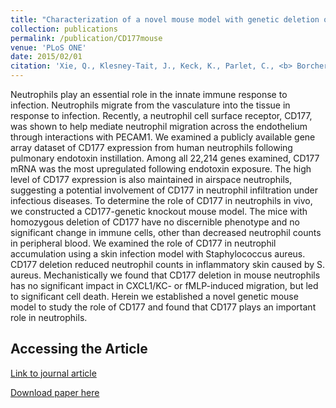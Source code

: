 ```yaml
---
title: "Characterization of a novel mouse model with genetic deletion of CD177."
collection: publications
permalink: /publication/CD177mouse
venue: 'PLoS ONE'
date: 2015/02/01
citation: 'Xie, Q., Klesney-Tait, J., Keck, K., Parlet, C., <b> Borcherding, N. </b>, Kolb, R., Li, W., Tygrett, L., Waldschmidt, T., Olivier, A., Chen, S., Liu, G. H., Li, X., &  Zhang, W. Characterization of a novel mouse model with genetic deletion of CD177. Protein & Cell 2015.'
---
```


Neutrophils play an essential role in the innate immune response to infection. Neutrophils migrate from the vasculature into the tissue in response to infection. Recently, a neutrophil cell surface receptor, CD177, was shown to help mediate neutrophil migration across the endothelium through interactions with PECAM1. We examined a publicly available gene array dataset of CD177 expression from human neutrophils following pulmonary endotoxin instillation. Among all 22,214 genes examined, CD177 mRNA was the most upregulated following endotoxin exposure. The high level of CD177 expression is also maintained in airspace neutrophils, suggesting a potential involvement of CD177 in neutrophil infiltration under infectious diseases. To determine the role of CD177 in neutrophils in vivo, we constructed a CD177-genetic knockout mouse model. The mice with homozygous deletion of CD177 have no discernible phenotype and no significant change in immune cells, other than decreased neutrophil counts in peripheral blood. We examined the role of CD177 in neutrophil accumulation using a skin infection model with Staphylococcus aureus. CD177 deletion reduced neutrophil counts in inflammatory skin caused by S. aureus. Mechanistically we found that CD177 deletion in mouse neutrophils has no significant impact in CXCL1/KC- or fMLP-induced migration, but led to significant cell death. Herein we established a novel genetic mouse model to study the role of CD177 and found that CD177 plays an important role in neutrophils.

Accessing the Article
-------
[Link to journal article](https://link.springer.com/article/10.1007/s13238-014-0109-1)

[Download paper here](https://ncborcherding.github.io/files/CD177mouse.pdf)

